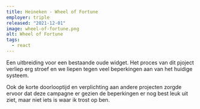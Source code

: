 ```yaml
---
title: Heineken - Wheel of Fortune
employer: triple
released: "2021-12-01"
image: wheel-of-fortune.png
alt: Wheel of Fortune
tags:
  - react
---
```


Een uitbreiding voor een bestaande oude widget. Het proces van dit pjoject verliep erg stroef en we liepen tegen veel beperkingen aan van het huidige systeem.

Ook de korte doorlooptijd en verplichting aan andere projecten zorgde ervoor dat deze campagne er gezien de beperkingen er nog best leuk uit ziet, maar niet iets is waar ik trost op ben.

